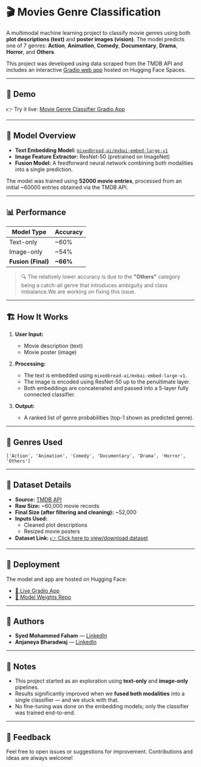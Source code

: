# 🎬 Movies Genre Classification

A multimodal machine learning project to classify movie genres using both **plot descriptions (text)** and **poster images (vision)**. The model predicts one of 7 genres: **Action**, **Animation**, **Comedy**, **Documentary**, **Drama**, **Horror**, and **Others**.

This project was developed using data scraped from the TMDB API and includes an interactive [Gradio web app](https://huggingface.co/spaces/iamfaham/movie_genre_classifier_ui) hosted on Hugging Face Spaces.

---

## 🚀 Demo

👉 Try it live: [Movie Genre Classifier Gradio App](https://huggingface.co/spaces/iamfaham/movie_genre_classifier_ui)

---

## 🧠 Model Overview

- **Text Embedding Model:** [`mixedbread-ai/mxbai-embed-large-v1`](https://huggingface.co/mixedbread-ai/mxbai-embed-large-v1)
- **Image Feature Extractor:** ResNet-50 (pretrained on ImageNet)
- **Fusion Model:** A feedforward neural network combining both modalities into a single prediction.

The model was trained using **52000 movie entries**, processed from an initial ~60000 entries obtained via the TMDB API.

---

## 📊 Performance

| Model Type         | Accuracy |
| ------------------ | -------- |
| Text-only          | ~60%     |
| Image-only         | ~54%     |
| **Fusion (Final)** | **~66%** |

> 🔍 The relatively lower accuracy is due to the **"Others"** category being a catch-all genre that introduces ambiguity and class imbalance.We are working on fixing this issue.

---

## 🏗️ How It Works

1. **User Input:**

   - Movie description (text)
   - Movie poster (image)

2. **Processing:**

   - The text is embedded using `mixedbread-ai/mxbai-embed-large-v1`.
   - The image is encoded using ResNet-50 up to the penultimate layer.
   - Both embeddings are concatenated and passed into a 5-layer fully connected classifier.

3. **Output:**
   - A ranked list of genre probabilities (top-1 shown as predicted genre).

---

## 📁 Genres Used

```
['Action', 'Animation', 'Comedy', 'Documentary', 'Drama', 'Horror', 'Others']
```

---

## 🧪 Dataset Details

- **Source:** [TMDB API](https://developer.themoviedb.org/docs)
- **Raw Size:** ~60,000 movie records
- **Final Size (after filtering and cleaning):** ~52,000
- **Inputs Used:**
  - Cleaned plot descriptions
  - Resized movie posters
- **Dataset Link:** [👉 Click here to view/download dataset](https://drive.google.com/file/d/16u_AiP8-HWbHBNEh32apXSp4I9M-_Pht/view?usp=drive_link)

---

## 🔗 Deployment

The model and app are hosted on Hugging Face:

- [🔗 Live Gradio App](https://huggingface.co/spaces/iamfaham/movie_genre_classifier_ui)
- [🧠 Model Weights Repo](https://huggingface.co/iamfaham/movie-genre-classifier)

---

## 🙌 Authors

- **Syed Mohammed Faham** — [LinkedIn](https://linkedin.com/in/iamfaham)
- **Anjaneya Bharadwaj** — [LinkedIn](https://linkedin.com/in/anjaneya-bhardwaj)

---

## 📌 Notes

- This project started as an exploration using **text-only** and **image-only** pipelines.
- Results significantly improved when we **fused both modalities** into a single classifier — and we stuck with that.
- No fine-tuning was done on the embedding models; only the classifier was trained end-to-end.

---

## 💬 Feedback

Feel free to open issues or suggestions for improvement. Contributions and ideas are always welcome!
